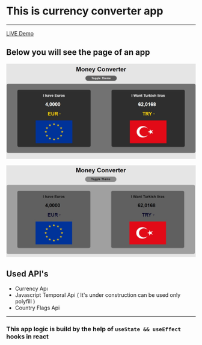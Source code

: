 # This is currency converter app
---
[ LIVE  Demo](https://622c6f4a14612946cd0bf455--sad-ritchie-374e7e.netlify.app/)

## Below you will see the page of an app

![alt text](https://github.com/barisdevjs/currency-converter/blob/main/assets/screenshot1.js.jpg)

![alt text](https://github.com/barisdevjs/currency-converter/blob/main/assets/screenshot2.jpg)



## Used API's

- Currency Apı
- Javascript Temporal Api ( It's under construction can be used only polyfill )
- Country Flags Api

---

### This app logic is build by the help of `useState && useEffect` hooks in react